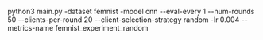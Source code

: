 python3 main.py -dataset femnist -model cnn --eval-every 1 --num-rounds 50 --clients-per-round 20 --client-selection-strategy random -lr 0.004 --metrics-name femnist_experiment_random


